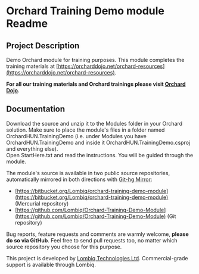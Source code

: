 # Orchard Training Demo module Readme



## Project Description

Demo Orchard module for training purposes. This module completes the training materials at [https://orcharddojo.net/orchard-resources](https://orcharddojo.net/orchard-resources).

**For all our training materials and Orchard trainings please visit [Orchard Dojo](https://orcharddojo.net/).**


## Documentation

Download the source and unzip it to the Modules folder in your Orchard solution. Make sure to place the module's files in a folder named OrchardHUN.TrainingDemo (i.e. under Modules you have OrchardHUN.TrainingDemo and inside it OrchardHUN.TrainingDemo.csproj and everything else).  
Open StartHere.txt and read the instructions. You will be guided through the module.

The module's source is available in two public source repositories, automatically mirrored in both directions with [Git-hg Mirror](https://githgmirror.com):

- [https://bitbucket.org/Lombiq/orchard-training-demo-module](https://bitbucket.org/Lombiq/orchard-training-demo-module) (Mercurial repository)
- [https://github.com/Lombiq/Orchard-Training-Demo-Module](https://github.com/Lombiq/Orchard-Training-Demo-Module) (Git repository)

Bug reports, feature requests and comments are warmly welcome, **please do so via GitHub**.
Feel free to send pull requests too, no matter which source repository you choose for this purpose.

This project is developed by [Lombiq Technologies Ltd](https://lombiq.com/). Commercial-grade support is available through Lombiq.